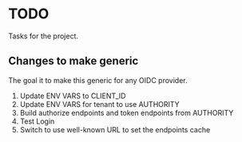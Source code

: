 # TODO

Tasks for the project.


## Changes to make generic

The goal it to make this generic for any OIDC provider.

1. Update ENV VARS to CLIENT_ID
2. Update ENV VARS for tenant to use AUTHORITY
3. Build authorize endpoints and token endpoints from AUTHORITY
4. Test Login
5. Switch to use well-known URL to set the endpoints cache

